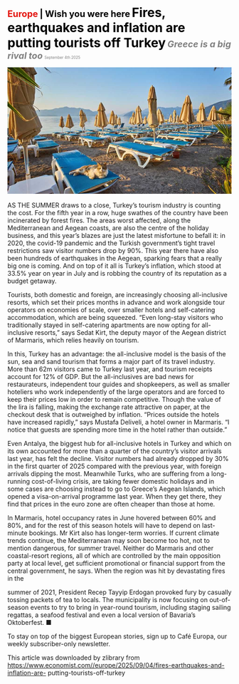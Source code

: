 <span style="color:#E3120B; font-size:14.9pt; font-weight:bold;">Europe</span> <span style="color:#000000; font-size:14.9pt; font-weight:bold;">| Wish you were here</span>
<span style="color:#000000; font-size:21.0pt; font-weight:bold;">Fires, earthquakes and inflation are putting tourists off Turkey</span>
<span style="color:#808080; font-size:14.9pt; font-weight:bold; font-style:italic;">Greece is a big rival too</span>
<span style="color:#808080; font-size:6.2pt;">September 4th 2025</span>

![](../images/039_Fires_earthquakes_and_inflation_are_putting_tourists_off_Tur/p0156_img01.jpeg)

AS THE SUMMER draws to a close, Turkey’s tourism industry is counting the cost. For the fifth year in a row, huge swathes of the country have been incinerated by forest fires. The areas worst affected, along the Mediterranean and Aegean coasts, are also the centre of the holiday business, and this year’s blazes are just the latest misfortune to befall it: in 2020, the covid-19 pandemic and the Turkish government’s tight travel restrictions saw visitor numbers drop by 90%. This year there have also been hundreds of earthquakes in the Aegean, sparking fears that a really big one is coming. And on top of it all is Turkey’s inflation, which stood at 33.5% year on year in July and is robbing the country of its reputation as a budget getaway.

Tourists, both domestic and foreign, are increasingly choosing all-inclusive resorts, which set their prices months in advance and work alongside tour operators on economies of scale, over smaller hotels and self-catering accommodation, which are being squeezed. “Even long-stay visitors who traditionally stayed in self-catering apartments are now opting for all- inclusive resorts,” says Sedat Kirt, the deputy mayor of the Aegean district of Marmaris, which relies heavily on tourism.

In this, Turkey has an advantage: the all-inclusive model is the basis of the sun, sea and sand tourism that forms a major part of its travel industry. More than 62m visitors came to Turkey last year, and tourism receipts account for 12% of GDP. But the all-inclusives are bad news for restaurateurs, independent tour guides and shopkeepers, as well as smaller hoteliers who work independently of the large operators and are forced to keep their prices low in order to remain competitive. Though the value of the lira is falling, making the exchange rate attractive on paper, at the checkout desk that is outweighed by inflation. “Prices outside the hotels have increased rapidly,” says Mustafa Deliveli, a hotel owner in Marmaris. “I notice that guests are spending more time in the hotel rather than outside.”

Even Antalya, the biggest hub for all-inclusive hotels in Turkey and which on its own accounted for more than a quarter of the country’s visitor arrivals last year, has felt the decline. Visitor numbers had already dropped by 30% in the first quarter of 2025 compared with the previous year, with foreign arrivals dipping the most. Meanwhile Turks, who are suffering from a long- running cost-of-living crisis, are taking fewer domestic holidays and in some cases are choosing instead to go to Greece’s Aegean Islands, which opened a visa-on-arrival programme last year. When they get there, they find that prices in the euro zone are often cheaper than those at home.

In Marmaris, hotel occupancy rates in June hovered between 60% and 80%, and for the rest of this season hotels will have to depend on last-minute bookings. Mr Kirt also has longer-term worries. If current climate trends continue, the Mediterranean may soon become too hot, not to mention dangerous, for summer travel. Neither do Marmaris and other coastal-resort regions, all of which are controlled by the main opposition party at local level, get sufficient promotional or financial support from the central government, he says. When the region was hit by devastating fires in the

summer of 2021, President Recep Tayyip Erdogan provoked fury by casually tossing packets of tea to locals. The municipality is now focusing on out-of-season events to try to bring in year-round tourism, including staging sailing regattas, a seafood festival and even a local version of Bavaria’s Oktoberfest. ■

To stay on top of the biggest European stories, sign up to Café Europa, our weekly subscriber-only newsletter.

This article was downloaded by zlibrary from https://www.economist.com//europe/2025/09/04/fires-earthquakes-and-inflation-are- putting-tourists-off-turkey